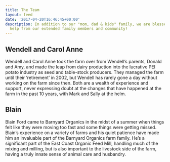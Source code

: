 ```yaml
---
title: The Team
layout: feed
date: '2017-04-20T16:46:45+00:00'
description: In addition to our "mom, dad & kids" family, we are blessed with great
  help from our extended family members and community!
---
```



## Wendell and Carol Anne

Wendell and Carol Anne took the farm over from Wendell’s parents, Donald and Amy, and made the leap from dairy production into the lucrative PEI potato industry as seed and table-stock producers.  They managed the farm until their ‘retirement’ in 2002, but Wendell has rarely gone a day without working on the farm since then. Both are a wealth of experience and support, never expressing doubt at the changes that have happened at the farm in the past 10 years, with Mark and Sally at the helm.

## Blain

Blain Ford came to Barnyard Organics in the midst of a summer when things felt like they were moving too fast and some things were getting missed.  Blain’s experience on a variety of farms and his quiet patience have made him an invaluable part of the Barnyard Organics farm family.  He’s a significant part of the East Coast Organic Feed Mill, handling much of the mixing and milling, but is also important to the livestock side of the farm, having a truly innate sense of animal care and husbandry.